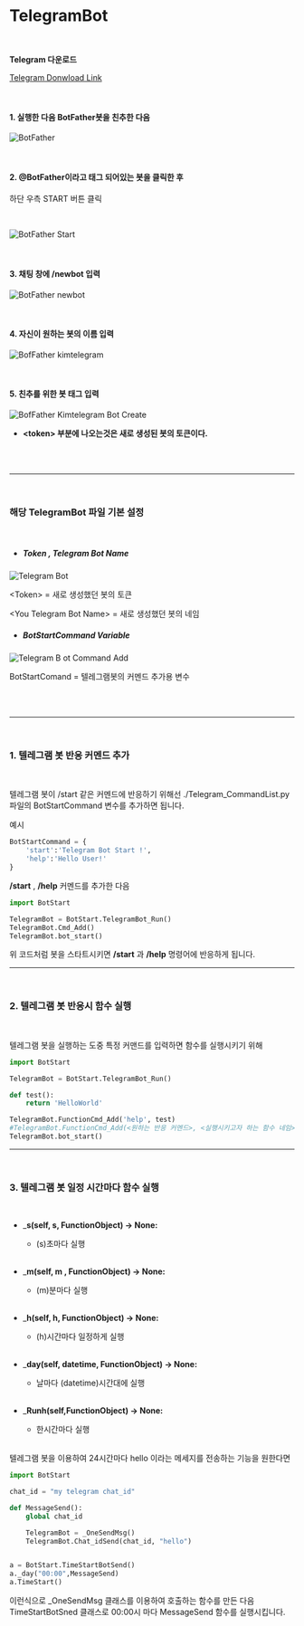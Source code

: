 # TelegramBot

<br>

__Telegram 다운로드__

[Telegram Donwload Link](https://desktop.telegram.org/)

<br>

#### 1. 실행한 다음 BotFather봇을 친추한 다음

![BotFather](./Image/telegram_BotFather.jpg)

<br>

#### 2. @BotFather이라고 태그 되어있는 봇을 클릭한 후
하단 우측 START 버튼 클릭

<br>

![BotFather Start](./Image/BotFaterStart.jpg)

<br>

#### 3. 채팅 창에 /newbot 입력

![BotFather newbot](./Image/BotFater_newbot.jpg)

<br>

#### 4. 자신이 원하는 봇의 이름 입력

![BofFather kimtelegram](./Image/BotFater_kimtelegram.jpg)

<br>

#### 5. 친추를 위한 봇 태그 입력

![BofFather Kimtelegram Bot Create](./Image/BotFater_kimtelegramCreate.jpg)

* __\<token\> 부분에 나오는것은 새로 생성된 봇의 토큰이다.__

<br><br>

* * *

<br>

### 해당 TelegramBot 파일 기본 설정

<br>

+ ##### Token , Telegram Bot Name

![Telegram Bot](./Image/TelegramBotSetting.jpg)

\<Token> =  새로 생성했던 봇의 토큰

\<You Telegram Bot Name> = 새로 생성했던 봇의 네임

+ ##### BotStartCommand Variable

![Telegram B ot Command Add](./Image/TelegramBotCommandDictAdd.jpg)

BotStartComand = 텔레그램봇의 커멘드 추가용 변수

<br><br>

* * *

<br>

### 1. 텔레그램 봇 반응 커멘드 추가

<br>

텔레그램 봇이 /start 같은 커멘드에 반응하기 위해선
./Telegram_CommandList.py 파일의 BotStartCommand 변수를 추가하면 됩니다.

예시
```py
BotStartCommand = {
    'start':'Telegram Bot Start !',
    'help':'Hello User!'
}
```

__/start__ , __/help__ 커멘드를 추가한 다음 

```py
import BotStart

TelegramBot = BotStart.TelegramBot_Run()
TelegramBot.Cmd_Add()
TelegramBot.bot_start()
```

위 코드처럼 봇을 스타트시키면 __/start__ 과 __/help__ 명령어에 반응하게 됩니다.

* * *

<br>

### 2. 텔레그램 봇 반응시 함수 실행

<br>

텔레그램 봇을 실행하는 도중 특정 커맨드를 입력하면 함수를 실행시키기 위해

```py
import BotStart

TelegramBot = BotStart.TelegramBot_Run()

def test():
    return 'HelloWorld'

TelegramBot.FunctionCmd_Add('help', test)
#TelegramBot.FunctionCmd_Add(<원하는 반응 커멘드>, <실행시키고자 하는 함수 네임>)
TelegramBot.bot_start()
```

* * *

<br>

### 3. 텔레그램 봇 일정 시간마다 함수 실행

<br>

+ ___s(self, s, FunctionObject) -> None:__

    + (s)초마다 실행

    <br>

+ ___m(self, m , FunctionObject) -> None:__

    + (m)분마다 실행
    
    <br>

+ ___h(self, h, FunctionObject) -> None:__

    + (h)시간마다 일정하게 실행
    
    <br>

+ ___day(self, datetime, FunctionObject) -> None:__

    + 날마다 (datetime)시간대에 실행
    
    <br>

+ ___Runh(self,FunctionObject) -> None:__

    + 한시간마다 실행
    
    <br>

텔레그램 봇을 이용하여 24시간마다 hello 이라는 메세지를 전송하는 기능을 원한다면

```py
import BotStart

chat_id = "my telegram chat_id"

def MessageSend():
    global chat_id

    TelegramBot = _OneSendMsg()
    TelegramBot.Chat_idSend(chat_id, "hello")


a = BotStart.TimeStartBotSend()
a._day("00:00",MessageSend)
a.TimeStart()
```

이런식으로 _OneSendMsg 클래스를 이용하여 호출하는 함수를 만든 다음
TimeStartBotSned 클래스로 00:00시 마다 MessageSend 함수를 실행시킵니다.
